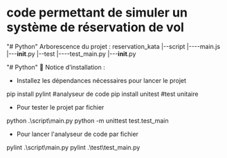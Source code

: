# code permettant de simuler un système de réservation de vol

"# Python" Arborescence du projet :
reservation_kata
|--script
|----main.js
|---__init__.py
|--test
|----test_main.py
|---__init__.py

"# Python"  Notice d’installation :
* Installez les dépendances nécessaires pour lancer le projet

pip install pylint #analyseur de code
pip install unitest #test unitaire

* Pour tester le projet par fichier

python .\script\main.py
python -m unittest test.test_main

* Pour lancer l'analyseur de code par fichier

pylint .\script\main.py
pylint .\test\test_main.py


